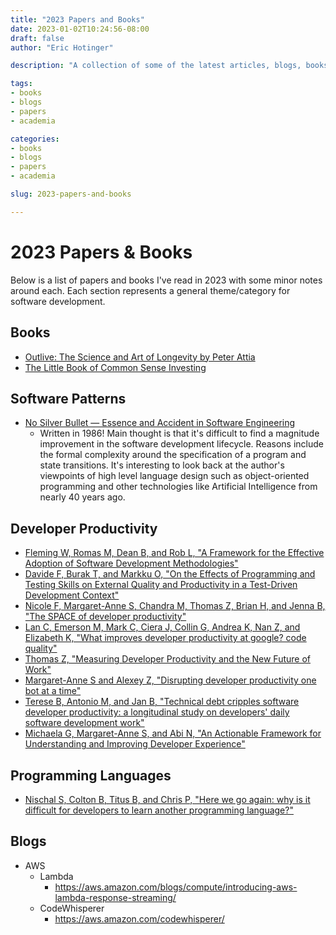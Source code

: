 ```yaml
---
title: "2023 Papers and Books"
date: 2023-01-02T10:24:56-08:00
draft: false
author: "Eric Hotinger"

description: "A collection of some of the latest articles, blogs, books, and papers that I've read."

tags:
- books
- blogs
- papers
- academia

categories:
- books
- blogs
- papers
- academia

slug: 2023-papers-and-books

---
```


# 2023 Papers & Books

Below is a list of papers and books I've read in 2023 with some minor notes around each. Each section represents a general theme/category for software development.

## Books
- [Outlive: The Science and Art of Longevity by Peter Attia](https://www.amazon.ca/Outlive-Longevity-Peter-Attia-MD/dp/0593236599)
- [The Little Book of Common Sense Investing](https://www.amazon.com/Little-Book-Common-Sense-Investing/dp/0470102101)

## Software Patterns
- [No Silver Bullet — Essence and Accident in Software Engineering](http://worrydream.com/refs/Brooks-NoSilverBullet.pdf)
    - Written in 1986! Main thought is that it's difficult to find a magnitude improvement in the software development lifecycle. Reasons include the formal complexity around the specification of a program and state transitions. It's interesting to look back at the author's viewpoints of high level language design such as object-oriented programming and other technologies like Artificial Intelligence from nearly 40 years ago.

## Developer Productivity

- [Fleming W, Romas M, Dean B, and Rob L, "A Framework for the Effective Adoption of Software Development Methodologies"](https://dl.acm.org/doi/10.1145/1185448.1185493)
- [Davide F, Burak T, and Markku O, "On the Effects of Programming and Testing Skills on External Quality and Productivity in a Test-Driven Development Context"](https://dl.acm.org/doi/10.1145/2745802.2745826)
- [Nicole F, Margaret-Anne S, Chandra M, Thomas Z, Brian H, and Jenna B, "The SPACE of developer productivity"](https://dl.acm.org/doi/10.1145/3453928)
- [Lan C, Emerson M, Mark C, Ciera J, Collin G, Andrea K, Nan Z, and Elizabeth K, "What improves developer productivity at google? code quality"](https://dl.acm.org/doi/10.1145/3540250.3558940)
- [Thomas Z, "Measuring Developer Productivity and the New Future of Work"](https://dl.acm.org/doi/10.1145/3511430.3511914)
- [Margaret-Anne S and Alexey Z, "Disrupting developer productivity one bot at a time"](https://dl.acm.org/doi/10.1145/2950290.2983989)
- [Terese B, Antonio M, and Jan B, "Technical debt cripples software developer productivity: a longitudinal study on developers' daily software development work"](https://dl.acm.org/doi/10.1145/3194164.3194178)
- [Michaela G, Margaret-Anne S, and Abi N, "An Actionable Framework for Understanding and Improving Developer Experience"](http://paper.getdx.com/)

## Programming Languages
- [Nischal S, Colton B, Titus B, and Chris P, "Here we go again: why is it difficult for developers to learn another programming language?"](https://dl.acm.org/doi/10.1145/3511062)

## Blogs

- AWS
    - Lambda
        - https://aws.amazon.com/blogs/compute/introducing-aws-lambda-response-streaming/
    - CodeWhisperer
        - https://aws.amazon.com/codewhisperer/